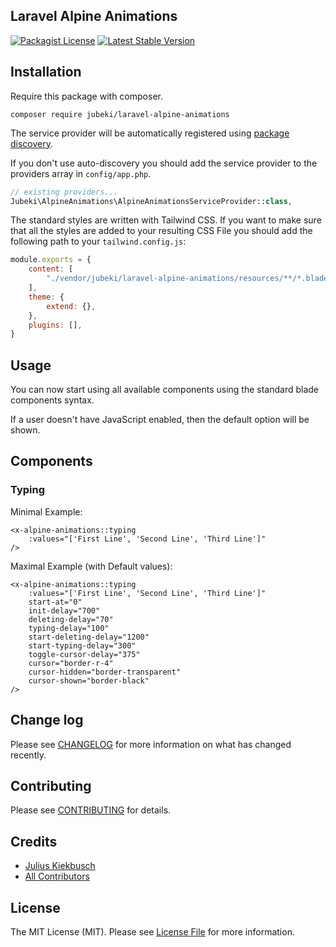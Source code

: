 ## Laravel Alpine Animations

[![Packagist License](https://poser.pugx.org/Jubeki/laravel-alpine-animations/license.png)](http://choosealicense.com/licenses/mit/)
[![Latest Stable Version](https://poser.pugx.org/Jubeki/laravel-alpine-animations/version.png)](https://packagist.org/packages/jubeki/laravel-alpine-animations)
<!-- ![Tests](https://github.com/Jubeki/laravel-alpine-animations/workflows/Tests/badge.svg) -->

## Installation

Require this package with composer.

```shell
composer require jubeki/laravel-alpine-animations
```

The service provider will be automatically registered using [package discovery](https://laravel.com/docs/5.8/packages#package-discovery).

If you don't use auto-discovery you should add the service provider to the providers array in `config/app.php`.

```php
// existing providers...
Jubeki\AlpineAnimations\AlpineAnimationsServiceProvider::class,
```

The standard styles are written with Tailwind CSS. If you want to make sure that all the styles are added to your resulting CSS File you should add the following path to your `tailwind.config.js`:
```js
module.exports = {
    content: [
        "./vendor/jubeki/laravel-alpine-animations/resources/**/*.blade.php"
    ],
    theme: {
        extend: {},
    },
    plugins: [],
}
```

## Usage

You can now start using all available components using the standard blade components syntax.

If a user doesn't have JavaScript enabled, then the default option will be shown.

## Components

### Typing

Minimal Example:
```blade
<x-alpine-animations::typing
    :values="['First Line', 'Second Line', 'Third Line']"
/>
```

Maximal Example (with Default values):
```blade
<x-alpine-animations::typing
    :values="['First Line', 'Second Line', 'Third Line']"
    start-at="0"
    init-delay="700"
    deleting-delay="70"
    typing-delay="100"
    start-deleting-delay="1200"
    start-typing-delay="300"
    toggle-cursor-delay="375"
    cursor="border-r-4"
    cursor-hidden="border-transparent"
    cursor-shown="border-black"
/>
```

## Change log

Please see [CHANGELOG](CHANGELOG.md) for more information on what has changed recently.

## Contributing

Please see [CONTRIBUTING](./.github/CONTRIBUTING.md) for details.

## Credits

- [Julius Kiekbusch](https://github.com/Jubeki)
- [All Contributors](../../contributors)

## License

The MIT License (MIT). Please see [License File](LICENSE.md) for more information.
